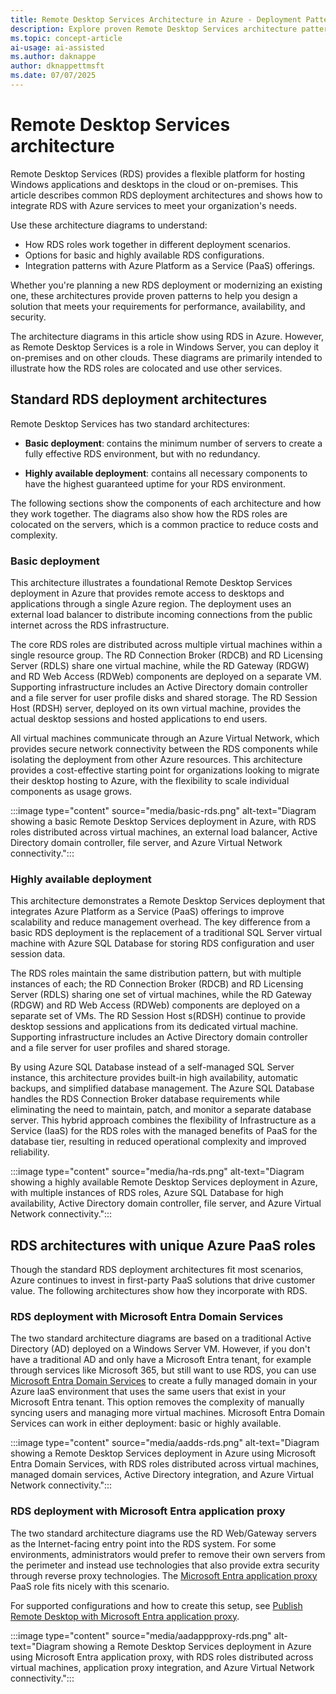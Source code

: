 ```yaml
---
title: Remote Desktop Services Architecture in Azure - Deployment Patterns and Best Practices
description: Explore proven Remote Desktop Services architecture patterns for Azure deployments. Learn basic and highly available RDS configurations with Azure PaaS integration.
ms.topic: concept-article
ai-usage: ai-assisted
ms.author: daknappe
author: dknappettmsft
ms.date: 07/07/2025
---
```


# Remote Desktop Services architecture

Remote Desktop Services (RDS) provides a flexible platform for hosting Windows applications and desktops in the cloud or on-premises. This article describes common RDS deployment architectures and shows how to integrate RDS with Azure services to meet your organization's needs.

Use these architecture diagrams to understand:

- How RDS roles work together in different deployment scenarios.
- Options for basic and highly available RDS configurations.
- Integration patterns with Azure Platform as a Service (PaaS) offerings.

Whether you're planning a new RDS deployment or modernizing an existing one, these architectures provide proven patterns to help you design a solution that meets your requirements for performance, availability, and security.

The architecture diagrams in this article show using RDS in Azure. However, as Remote Desktop Services is a role in Windows Server, you can deploy it on-premises and on other clouds. These diagrams are primarily intended to illustrate how the RDS roles are colocated and use other services.

## Standard RDS deployment architectures

Remote Desktop Services has two standard architectures:

- **Basic deployment**: contains the minimum number of servers to create a fully effective RDS environment, but with no redundancy.

- **Highly available deployment**: contains all necessary components to have the highest guaranteed uptime for your RDS environment.

The following sections show the components of each architecture and how they work together. The diagrams also show how the RDS roles are colocated on the servers, which is a common practice to reduce costs and complexity.

### Basic deployment

This architecture illustrates a foundational Remote Desktop Services deployment in Azure that provides remote access to desktops and applications through a single Azure region. The deployment uses an external load balancer to distribute incoming connections from the public internet across the RDS infrastructure.

The core RDS roles are distributed across multiple virtual machines within a single resource group. The RD Connection Broker (RDCB) and RD Licensing Server (RDLS) share one virtual machine, while the RD Gateway (RDGW) and RD Web Access (RDWeb) components are deployed on a separate VM. Supporting infrastructure includes an Active Directory domain controller and a file server for user profile disks and shared storage. The RD Session Host (RDSH) server, deployed on its own virtual machine, provides the actual desktop sessions and hosted applications to end users.

All virtual machines communicate through an Azure Virtual Network, which provides secure network connectivity between the RDS components while isolating the deployment from other Azure resources. This architecture provides a cost-effective starting point for organizations looking to migrate their desktop hosting to Azure, with the flexibility to scale individual components as usage grows.

:::image type="content" source="media/basic-rds.png" alt-text="Diagram showing a basic Remote Desktop Services deployment in Azure, with RDS roles distributed across virtual machines, an external load balancer, Active Directory domain controller, file server, and Azure Virtual Network connectivity.":::

### Highly available deployment

This architecture demonstrates a Remote Desktop Services deployment that integrates Azure Platform as a Service (PaaS) offerings to improve scalability and reduce management overhead. The key difference from a basic RDS deployment is the replacement of a traditional SQL Server virtual machine with Azure SQL Database for storing RDS configuration and user session data.

The RDS roles maintain the same distribution pattern, but with multiple instances of each; the RD Connection Broker (RDCB) and RD Licensing Server (RDLS) sharing one set of virtual machines, while the RD Gateway (RDGW) and RD Web Access (RDWeb) components are deployed on a separate set of VMs. The RD Session Host s(RDSH) continue to provide desktop sessions and applications from its dedicated virtual machine. Supporting infrastructure includes an Active Directory domain controller and a file server for user profiles and shared storage.

By using Azure SQL Database instead of a self-managed SQL Server instance, this architecture provides built-in high availability, automatic backups, and simplified database management. The Azure SQL Database handles the RDS Connection Broker database requirements while eliminating the need to maintain, patch, and monitor a separate database server. This hybrid approach combines the flexibility of Infrastructure as a Service (IaaS) for the RDS roles with the managed benefits of PaaS for the database tier, resulting in reduced operational complexity and improved reliability.

:::image type="content" source="media/ha-rds.png" alt-text="Diagram showing a highly available Remote Desktop Services deployment in Azure, with multiple instances of RDS roles, Azure SQL Database for high availability, Active Directory domain controller, file server, and Azure Virtual Network connectivity.":::

## RDS architectures with unique Azure PaaS roles

Though the standard RDS deployment architectures fit most scenarios, Azure continues to invest in first-party PaaS solutions that drive customer value. The following architectures show how they incorporate with RDS.

### RDS deployment with Microsoft Entra Domain Services

The two standard architecture diagrams are based on a traditional Active Directory (AD) deployed on a Windows Server VM. However, if you don't have a traditional AD and only have a Microsoft Entra tenant, for example through services like Microsoft 365, but still want to use RDS, you can use [Microsoft Entra Domain Services](/azure/active-directory-domain-services/active-directory-ds-overview) to create a fully managed domain in your Azure IaaS environment that uses the same users that exist in your Microsoft Entra tenant. This option removes the complexity of manually syncing users and managing more virtual machines. Microsoft Entra Domain Services can work in either deployment: basic or highly available.

:::image type="content" source="media/aadds-rds.png" alt-text="Diagram showing a Remote Desktop Services deployment in Azure using Microsoft Entra Domain Services, with RDS roles distributed across virtual machines, managed domain services, Active Directory integration, and Azure Virtual Network connectivity.":::

### RDS deployment with Microsoft Entra application proxy

The two standard architecture diagrams use the RD Web/Gateway servers as the Internet-facing entry point into the RDS system. For some environments, administrators would prefer to remove their own servers from the perimeter and instead use technologies that also provide extra security through reverse proxy technologies. The [Microsoft Entra application proxy](/azure/active-directory/active-directory-application-proxy-get-started) PaaS role fits nicely with this scenario.

For supported configurations and how to create this setup, see [Publish Remote Desktop with Microsoft Entra application proxy](/azure/active-directory/application-proxy-publish-remote-desktop).

:::image type="content" source="media/aadappproxy-rds.png" alt-text="Diagram showing a Remote Desktop Services deployment in Azure using Microsoft Entra application proxy, with RDS roles distributed across virtual machines, application proxy integration, and Azure Virtual Network connectivity.":::
